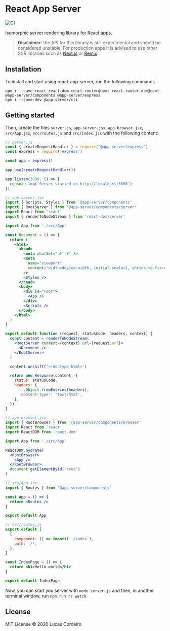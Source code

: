# React App Server

![CI](https://github.com/lucasecdb/react-app-server/workflows/CI/badge.svg?branch=main)

Isomorphic server rendering library for React apps.

> **Disclaimer**: the API for this library is still experimental and should be considered unstable. For production apps it is advised to use other SSR libraries such as [Next.js](https://nextjs.org) or [Remix](https://remix.run).

## Installation

To install and start using react-app-server, run the following commands

```
npm i --save react react-dom react-router@next react-router-dom@next @app-server/components @app-server/express
npm i --save-dev @app-server/cli
```

## Getting started

Then, create the files `server.js`, `app-server.jsx`, `app-browser.jsx`, `src/App.jsx`, `src/routes.js` and `src/index.jsx` with the following content:

```js
// server.js
const { createRequestHandler } = require('@app-server/express')
const express = require('express')

const app = express()

app.use(createRequestHandler())

app.listen(3000, () => {
  console.log('Server started on http://localhost:3000')
})
```

```jsx
// app-server.jsx
import { Scripts, Styles } from '@app-server/components'
import { RootServer } from '@app-server/components/server'
import React from 'react'
import { renderToNodeStream } from 'react-dom/server'

import App from './src/App'

const Document = () => {
  return (
    <html>
      <head>
        <meta charSet="utf-8" />
        <meta
          name="viewport"
          content="width=device-width, initial-scale=1, shrink-to-fit=no"
        />
        <Styles />
      </head>
      <body>
        <div id="root">
          <App />
        </div>
        <Scripts />
      </body>
    </html>
  )
}

export default function (request, statusCode, headers, context) {
  const content = renderToNodeStream(
    <RootServer context={context} url={request.url}>
      <Document />
    </RootServer>
  )

  content.unshift('<!doctype html>')

  return new Response(content, {
    status: statusCode,
    headers: {
      ...Object.fromEntries(headers),
      'content-type': 'text/html',
    },
  })
}
```

```jsx
// app-browser.jsx
import { RootBrowser } from '@app-server/components/browser'
import React from 'react'
import ReactDOM from 'react-dom'

import App from './src/App'

ReactDOM.hydrate(
  <RootBrowser>
    <App />
  </RootBrowser>,
  document.getElementById('root')
)
```

```jsx
// src/App.jsx
import { Routes } from '@app-server/components'

const App = () => {
  return <Routes />
}

export default App
```

```js
// src/routes.js
export default [
  {
    component: () => import('./index'),
    path: '/',
  },
]
```

```jsx
const IndexPage = () => {
  return <h1>Hello world</h1>
}

export default IndexPage
```

Now, you can start you server with `node server.js` and then, in another terminal window, run `npm run rs watch`.

## License

MIT License &copy; 2020 Lucas Cordeiro
